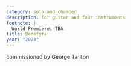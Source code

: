 ```yaml
---
category: solo_and_chamber
description: for guitar and four instruments
footnote: |
  World Premiere: TBA
title: Banefyre
year: "2023"
---
```


commissioned by George Tarlton\
<br>
